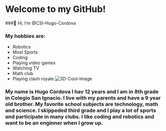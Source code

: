 # Welcome to my GitHub!

###👋 Hi, I’m @CSI-Hugo-Cordova
### My hobbies are:
* Robotics
* Most Sports
* Coding
* Playing video games
* Watching TV
* Math club
* Playing clash royale
![3D-Cool-Image](https://user-images.githubusercontent.com/93545929/139723104-67b03291-2d9a-4af4-bc55-7f5ea787895f.jpg)
### My name is Hugo Cordova I hav 12 years and I am in 8th grade in Colegio San Ignacio. I live with my parents and have a 9 year old brother. My favorite school subjects are technology, math and science. I skippeded third grade and I play a lot of sports and participate in many clubs. I like coding and robotics and want to be an enginner when I grow up.


<!---
CSI-Hugo-Cordova/CSI-Hugo-Cordova is a ✨ special ✨ repository because its `README.md` (this file) appears on your GitHub profile.
You can click the Preview link to take a look at your changes.
--->
